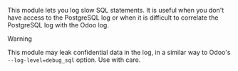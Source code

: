 This module lets you log slow SQL statements. It is useful when you
don't have access to the PostgreSQL log or when it is difficult to
correlate the PostgreSQL log with the Odoo log.

> [!WARNING]
> This module may leak confidential data in the log, in a similar way to
> Odoo's `--log-level=debug_sql` option. Use with care.

